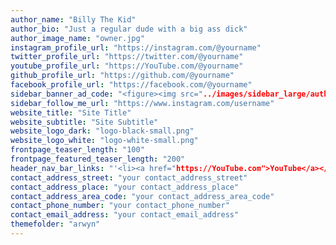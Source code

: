 ```yaml
---
author_name: "Billy The Kid"
author_bio: "Just a regular dude with a big ass dick"
author_image_name: "owner.jpg"
instagram_profile_url: "https://instagram.com/@yourname"
twitter_profile_url: "https://twitter.com/@yourname"
youtube_profile_url: "https://YouTube.com/@yourname"
github_profile_url: "https://github.com/@yourname"
facebook_profile_url: "https://facebook.com/@yourname"
sidebar_banner_ad_code: "<figure><img src="../images/sidebar_large/author_image_name" alt="" /></figure>"
sidebar_follow_me_url: "https://www.instagram.com/username"
website_title: "Site Title"
website_subtitle: "Site Subtitle"
website_logo_dark: "logo-black-small.png"
website_logo_white: "logo-white-small.png"
frontpage_teaser_length: "100"
frontpage_featured_teaser_length: "200"
header_nav_bar_links: "'<li><a href="https://YouTube.com">YouTube</a></li>,<li><a href="https://twitter.com">Twitter</a></li>"
contact_address_street: "your contact_address_street"
contact_address_place: "your contact_address_place"
contact_address_area_code: "your contact_address_area_code"
contact_phone_number: "your contact_phone_number"
contact_email_address: "your contact_email_address"
themefolder: "arwyn"
---
```

